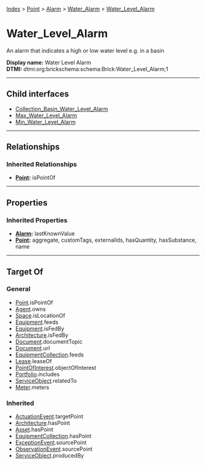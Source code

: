 [Index](../../../../index.md) > [Point](../../../Point.md) > [Alarm](../../Alarm.md) > [Water_Alarm](../Water_Alarm.md) > [Water_Level_Alarm](#)
# Water_Level_Alarm

An alarm that indicates a high or low water level e.g. in a basin


**Display name:** Water Level Alarm<br />
**DTMI:** dtmi:org:brickschema:schema:Brick:Water_Level_Alarm;1

---

## Child interfaces
* [Collection_Basin_Water_Level_Alarm](Collection_Basin-.md)
* [Max_Water_Level_Alarm](Max-.md)
* [Min_Water_Level_Alarm](Min-.md)

---

## Relationships

### Inherited Relationships
* **[Point](../../../Point.md):** isPointOf

---

## Properties

### Inherited Properties
* **[Alarm](../../Alarm.md):** lastKnownValue
* **[Point](../../../Point.md):** aggregate, customTags, externalIds, hasQuantity, hasSubstance, name

---

## Target Of
### General
* [Point](../../../Point.md).isPointOf
* [Agent](../../../../Agent/Agent.md).owns
* [Space](../../../../Space/Space.md).isLocationOf
* [Equipment](../../../../Asset/Equipment/Equipment.md).feeds
* [Equipment](../../../../Asset/Equipment/Equipment.md).isFedBy
* [Architecture](../../../../Space/Architecture/Architecture.md).isFedBy
* [Document](../../../../Information/Document/Document.md).documentTopic
* [Document](../../../../Information/Document/Document.md).url
* [EquipmentCollection](../../../../Collection/Equipment-.md).feeds
* [Lease](../../../../Event/Lease.md).leaseOf
* [PointOfInterest](../../../../Information/PointOfInterest.md).objectOfInterest
* [Portfolio](../../../../Collection/Portfolio.md).includes
* [ServiceObject](../../../../Information/ServiceObject/ServiceObject.md).relatedTo
* [Meter](../../../../Asset/Equipment/Meter/Meter.md).meters
### Inherited
* [ActuationEvent](../../../../Event/Point-/ActuationEvent.md).targetPoint
* [Architecture](../../../../Space/Architecture/Architecture.md).hasPoint
* [Asset](../../../../Asset/Asset.md).hasPoint
* [EquipmentCollection](../../../../Collection/Equipment-.md).hasPoint
* [ExceptionEvent](../../../../Event/Point-/ExceptionEvent.md).sourcePoint
* [ObservationEvent](../../../../Event/Point-/ObservationEvent.md).sourcePoint
* [ServiceObject](../../../../Information/ServiceObject/ServiceObject.md).producedBy
